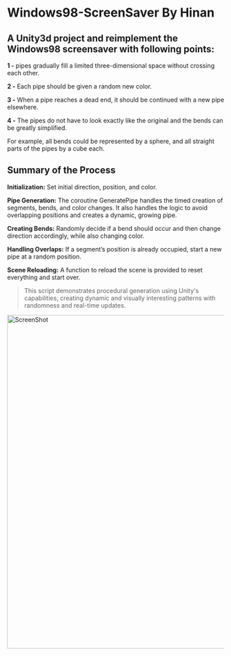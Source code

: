 # Windows98-ScreenSaver By Hinan
 ## A Unity3d project and reimplement the Windows98 screensaver with following points:
 
 **1 -** pipes gradually fill a limited three-dimensional space without crossing each other.
 
 **2 -** Each pipe should be given a random new color.
 
 **3 -** When a pipe reaches a dead end, it should be continued with a new pipe elsewhere. 
 
 **4 -** The pipes do not have to look exactly like the original and the bends can be greatly simplified. 
 
 For example, all bends could be represented by a sphere, and all straight parts of the pipes by a cube each.

## Summary of the Process 
**Initialization:** Set initial direction, position, and color.

**Pipe Generation:** The coroutine GeneratePipe handles the timed creation of segments, bends, and color changes. It also handles the logic to avoid overlapping positions and creates a dynamic, growing pipe.

**Creating Bends:** Randomly decide if a bend should occur and then change direction accordingly, while also changing color.

**Handling Overlaps:** If a segment’s position is already occupied, start a new pipe at a random position.

**Scene Reloading:** A function to reload the scene is provided to reset everything and start over.




> This script demonstrates procedural generation using Unity's capabilities, creating dynamic and visually interesting patterns with randomness and real-time updates.

<img width="772" alt="ScreenShot" src="https://github.com/user-attachments/assets/5963e23f-68d4-4bb5-b401-6b999a0e7a80">






